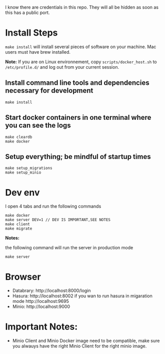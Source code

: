 I know there are credentials in this repo. They will all be hidden as soon as this has a public port.

# Install Steps

```make install``` will install several pieces of software on your machine. Mac users must have brew installed.

**Note:** If you are on Linux environnement, copy ```scripts/docker_host.sh``` to ```/etc/profile.d/``` and log out from your current session.

## Install command line tools and dependencies necessary for development
    make install

## Start docker containers in one terminal where you can see the logs
    make cleardb
    make docker

## Setup everything; be mindful of startup times
    make setup_migrations
    make setup_minio

# Dev env

I open 4 tabs and run the following commands

    make docker
    make server DEV=1 // DEV IS IMPORTANT,SEE NOTES
    make client
    make migrate

**Notes:**

the following command will run the server in production mode 

    make server

# Browser

* Databrary: http://localhost:8000/login
* Hasura: http://localhost:8002 if you wan to run hasura in migaration mode http://localhost:9695
* Minio: http://localhost:9000

# Important Notes:
* Minio Client and Minio Docker image need to be compatible, make sure you alwauys have the right Minio Client for the right minio image.
